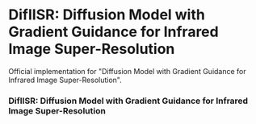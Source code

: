 # DifIISR: Diffusion Model with Gradient Guidance for Infrared Image Super-Resolution
Official implementation for "Diffusion Model with Gradient Guidance for Infrared Image Super-Resolution".

### DifIISR: Diffusion Model with Gradient Guidance for Infrared Image Super-Resolution
